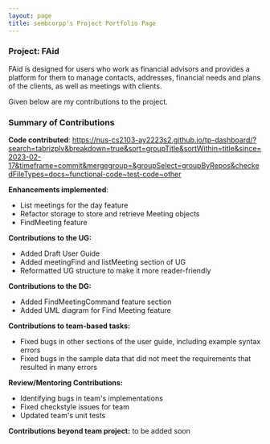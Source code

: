 ```yaml
---
layout: page
title: sembcorpp's Project Portfolio Page
---
```


### Project: FAid

FAid is designed for users who work as financial advisors and provides a platform for them to manage contacts, addresses, financial needs and plans of the clients, as well as meetings with clients.

Given below are my contributions to the project.

### Summary of Contributions

**Code contributed**:
https://nus-cs2103-ay2223s2.github.io/tp-dashboard/?search=tabrizplv&breakdown=true&sort=groupTitle&sortWithin=title&since=2023-02-17&timeframe=commit&mergegroup=&groupSelect=groupByRepos&checkedFileTypes=docs~functional-code~test-code~other

**Enhancements implemented**:

* List meetings for the day feature
* Refactor storage to store and retrieve Meeting objects
* FindMeeting feature

**Contributions to the UG:**

* Added Draft User Guide
* Added meetingFind and listMeeting section of UG
* Reformatted UG structure to make it more reader-friendly

**Contributions to the DG:**
* Added FindMeetingCommand feature section
* Added UML diagram for Find Meeting feature

**Contributions to team-based tasks:**
* Fixed bugs in other sections of the user guide, including example syntax errors
* Fixed bugs in the sample data that did not meet the requirements that resulted in many errors

**Review/Mentoring Contributions:**
* Identifying bugs in team's implementations
* Fixed checkstyle issues for team
* Updated team's unit tests

**Contributions beyond team project:** to be added soon

